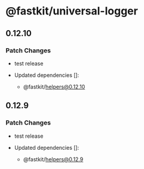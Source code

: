 # @fastkit/universal-logger

## 0.12.10

### Patch Changes

- test release

- Updated dependencies []:
  - @fastkit/helpers@0.12.10

## 0.12.9

### Patch Changes

- test release

- Updated dependencies []:
  - @fastkit/helpers@0.12.9
